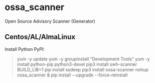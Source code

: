 # ossa_scanner
Open Source Advisory Scanner (Generator)

## Centos/AL/AlmaLinux
Install Python PyPI:

> yum -y update
> yum -y groupinstall "Development Tools"
> yum -y install python-pip python3-devel
> pip3 install swh-scanner
> BUILD_LIB=1 pip install ssdeep
> pip3 install ossa-scanner
> nohup ossa_scanner &
> pip install --upgrade --force-reinstall
